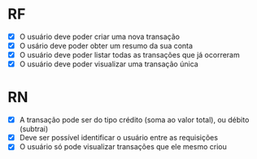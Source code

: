 # RF

- [x] O usuário deve poder criar uma nova transação
- [x] O usário deve poder obter um resumo da sua conta
- [x] O usuário deve poder listar todas as transações que já ocorreram
- [x] O usuário deve poder visualizar uma transação única

# RN 

- [x] A transação pode ser do tipo crédito (soma ao valor total), ou débito (subtrai)
- [x] Deve ser possível identificar o usuário entre as requisições
- [x] O usuário só pode visualizar transações que ele mesmo criou